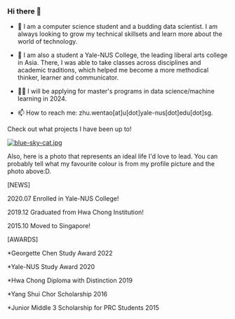 ### Hi there 👋

- 🔭 I am  a computer science student and a budding data scientist. I am always looking to grow my technical skillsets and learn more about the world of technology.

- 🧠 I am also a student a Yale-NUS College, the leading liberal arts college in Asia. There, I was able to take classes across disciplines and academic traditions, which helped me become a more methodical thinker, learner and communicator. 

- 👨‍💻 I will be applying for master's programs in data science/machine learning in 2024.

- 📫 How to reach me: zhu.wentao[at]u[dot]yale-nus[dot]edu[dot]sg.

Check out what projects I have been up to!

[![blue-sky-cat.jpg](https://i.postimg.cc/90s2qrTG/blue-sky-cat.jpg)](https://postimg.cc/0KGFT5VQ)

Also, here is a photo that represents an ideal life I'd love to lead. You can probably tell what my favourite colour is from my profile picture and the photo above:D.

[NEWS]

2020.07 Enrolled in Yale-NUS College!

2019.12 Graduated from Hwa Chong Institution!

2015.10 Moved to Singapore!

[AWARDS]

*Georgette Chen Study Award 2022

*Yale-NUS Study Award 2020

*Hwa Chong Diploma with Distinction 2019

*Yang Shui Chor Scholarship 2016

*Junior Middle 3 Scholarship for PRC Students 2015
